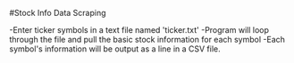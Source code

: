 #Stock Info Data Scraping

-Enter ticker symbols in a text file named 'ticker.txt'
-Program will loop through the file and pull the basic stock information for each symbol
-Each symbol's information will be output as a line in a CSV file.
